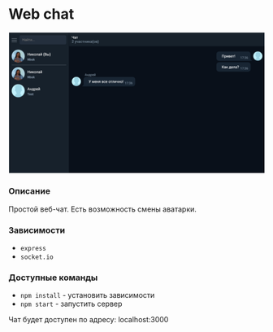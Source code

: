 # Web chat

![alt text](screenshots/main.png "Web Chat")

### Описание

Простой веб-чат. Есть возможность смены аватарки. </br>

### Зависимости

* `express`
* `socket.io`

### Доступные команды

* `npm install` - установить зависимости
* `npm start` - запустить сервер

Чат будет доступен по адресу: localhost:3000

